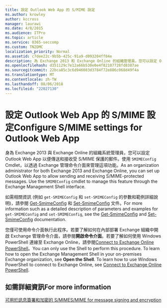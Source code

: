 ```yaml
---
title: 設定 Outlook Web App 的 S/MIME 設定
ms.author: krowley
author: kccross
manager: laurawi
ms.date: 4/8/2015
ms.audience: ITPro
ms.topic: article
ms.service: O365-seccomp
ms.custom: TN2DMC
localization_priority: Normal
ms.assetid: c7dee22c-9b5b-425c-91a9-d093204ff84e
description: 為 Exchange 2013 和 Exchange Online 的組織管理員，您可以設定 Outlook Web App 允許傳送與接收 S/MIME 受保護的郵件。使用 SMIMEConfig 指令程式來管理此功能透過 Exchange 管理命令介面介面進行存取。
ms.openlocfilehash: d351129c7e12a66b530e0e4f82107728fd8387ae
ms.sourcegitcommit: 22bca85c3c6d946083d3784f72e886c068d49f4a
ms.translationtype: MT
ms.contentlocale: zh-TW
ms.lasthandoff: 08/06/2018
ms.locfileid: "22027130"
---
```

# <a name="configure-smime-settings-for-outlook-web-app"></a><span data-ttu-id="4e6b1-104">設定 Outlook Web App 的 S/MIME 設定</span><span class="sxs-lookup"><span data-stu-id="4e6b1-104">Configure S/MIME settings for Outlook Web App</span></span>

<span data-ttu-id="4e6b1-p102">身為 Exchange 2013 與 Exchange Online 的組織系統管理員，您可以設定 Outlook Web App 以便傳送和接收受 S/MIME 保護的郵件。使用  `SMIMEConfig` Cmdlet，以透過 Exchange 管理命令介面來管理這項功能。</span><span class="sxs-lookup"><span data-stu-id="4e6b1-p102">As an organization administrator for both Exchange 2013 and Exchange Online, you can set up Outlook Web App to allow sending and receiving S/MIME-protected messages. Use the  `SMIMEConfig` cmdlet to manage this feature through the Exchange Management Shell interface.</span></span> 
  
<span data-ttu-id="4e6b1-107">如需相關資訊 (例如  `get-SMIMEConfig` 和  `set-SMIMEConfig` 的參數和範例詳細說明)，請參閱 [Get-SmimeConfig](http://technet.microsoft.com/library/4b29fa89-0840-4fe9-8885-019fcef2e02b.aspx) 和 [Set-SmimeConfig](http://technet.microsoft.com/library/de357ce0-8143-4c36-8032-026292fc63f0.aspx) 文件。</span><span class="sxs-lookup"><span data-stu-id="4e6b1-107">For more information such as a detailed description of parameters and examples for  `get-SMIMEConfig` and  `set-SMIMEConfig`, see the [Get-SmimeConfig](http://technet.microsoft.com/library/4b29fa89-0840-4fe9-8885-019fcef2e02b.aspx) and [Set-SmimeConfig](http://technet.microsoft.com/library/de357ce0-8143-4c36-8032-026292fc63f0.aspx) documentation.</span></span> 
  
<span data-ttu-id="4e6b1-p103">您僅可使用命令介面執行此程序。若要了解如何在內部部署 Exchange 組織中開啟 Exchange 管理命令介面，請參閱**開啟命令介面**。若要了解如何使用 Windows PowerShell 連線至 Exchange Online，請參閱[Connect to Exchange Online PowerShell](https://go.microsoft.com/fwlink/p/?linkid=396554)。</span><span class="sxs-lookup"><span data-stu-id="4e6b1-p103">You can only use the Shell to perform this procedure. To learn how to open the Exchange Management Shell in your on-premises Exchange organization, see **Open the Shell**. To learn how to use Windows PowerShell to connect to Exchange Online, see [Connect to Exchange Online PowerShell](https://go.microsoft.com/fwlink/p/?linkid=396554).</span></span>
  
## <a name="for-more-information"></a><span data-ttu-id="4e6b1-111">如需詳細資訊</span><span class="sxs-lookup"><span data-stu-id="4e6b1-111">For more information</span></span>

[<span data-ttu-id="4e6b1-112">可用於訊息簽署和加密的 S/MIME</span><span class="sxs-lookup"><span data-stu-id="4e6b1-112">S/MIME for message signing and encryption</span></span>](s-mime-for-message-signing-and-encryption.md)
  

